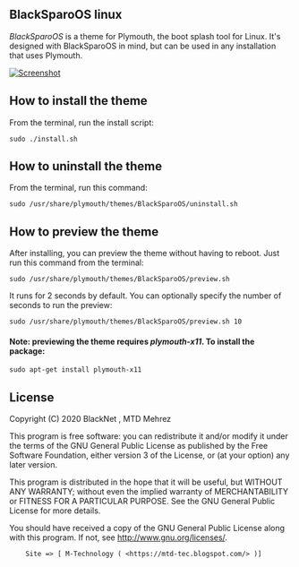 ## BlackSparoOS linux

*BlackSparoOS* is a theme for Plymouth, the boot splash tool for Linux. It's designed with BlackSparoOS in mind, but can be used in any installation that uses Plymouth.

[![Screenshot](https://github.com/SparoOS/BlackSparoOS-plymouth-theme/blob/main/screenshot_small.png)](https://github.com/SparoOS/BlackSparoOS-plymouth-theme/blob/main/screenshot.png)

## How to install the theme
From the terminal, run the install script:

    sudo ./install.sh

## How to uninstall the theme
From the terminal, run this command:

    sudo /usr/share/plymouth/themes/BlackSparoOS/uninstall.sh

## How to preview the theme
After installing, you can preview the theme without having to reboot. Just run this command from the terminal:

    sudo /usr/share/plymouth/themes/BlackSparoOS/preview.sh

It runs for 2 seconds by default. You can optionally specify the number of seconds to run the preview:

    sudo /usr/share/plymouth/themes/BlackSparoOS/preview.sh 10

#### Note: previewing the theme requires *plymouth-x11*. To install the package:

    sudo apt-get install plymouth-x11


## License

Copyright (C) 2020  BlackNet , MTD Mehrez

This program is free software: you can redistribute it and/or modify
it under the terms of the GNU General Public License as published by
the Free Software Foundation, either version 3 of the License, or
(at your option) any later version.

This program is distributed in the hope that it will be useful,
but WITHOUT ANY WARRANTY; without even the implied warranty of
MERCHANTABILITY or FITNESS FOR A PARTICULAR PURPOSE.  See the
GNU General Public License for more details.

You should have received a copy of the GNU General Public License
along with this program.  If not, see <http://www.gnu.org/licenses/>.

        Site => [ M-Technology ( <https://mtd-tec.blogspot.com/> )]
